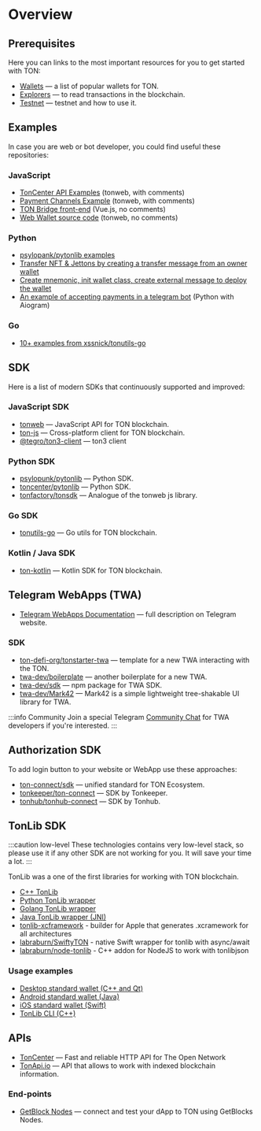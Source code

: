 # Overview

## Prerequisites

Here you can links to the most important resources for you to get started with TON:

- [Wallets](https://ton.org/wallets) — a list of popular wallets for TON.
- [Explorers](https://ton.app/explorers) — to read transactions in the blockchain.
- [Testnet](/develop/smart-contracts/environment/testnet) — testnet and how to use it.

## Examples

In case you are web or bot developer, you could find useful these repositories:

### JavaScript

- [TonCenter API Examples](https://github.com/toncenter/examples) (tonweb, with comments)
- [Payment Channels Example](https://github.com/toncenter/payment-channels-example) (tonweb, with comments)
- [TON Bridge front-end](https://github.com/ton-blockchain/bridge) (Vue.js, no comments)
- [Web Wallet source code](https://github.com/toncenter/ton-wallet) (tonweb, no comments)

### Python

- [psylopank/pytonlib examples](https://github.com/psylopunk/pytonlib/tree/main/examples)
- [Transfer NFT & Jettons by creating a transfer message from an owner wallet](https://github.com/tonfactory/tonsdk#transfer-nft--jettons-by-creating-a-transfer-message-from-an-owner-wallet)
- [Create mnemonic, init wallet class, create external message to deploy the wallet](https://github.com/tonfactory/tonsdk#create-mnemonic-init-wallet-class-create-external-message-to-deploy-the-wallet)
- [An example of accepting payments in a telegram bot](./apis/Accept-payments-in-a-telegram-bot.md) (Python with Aiogram)

### Go

- [10+ examples from xssnick/tonutils-go](https://github.com/xssnick/tonutils-go/tree/master/example)

## SDK

Here is a list of modern SDKs that continuously supported and improved:

### JavaScript SDK

- [tonweb](https://github.com/toncenter/tonweb) — JavaScript API for TON blockchain.
- [ton-js](https://github.com/tonwhales/ton) — Cross-platform client for TON blockchain.
- [@tegro/ton3-client](https://github.com/TegroTON/ton3-client) — ton3 client

### Python SDK

- [psylopunk/pytonlib](https://github.com/psylopunk/pytonlib) — Python SDK.
- [toncenter/pytonlib](https://github.com/toncenter/pytonlib) — Python SDK.
- [tonfactory/tonsdk](https://github.com/tonfactory/tonsdk) — Analogue of the tonweb js library.

### Go SDK

- [tonutils-go](https://github.com/xssnick/tonutils-go) — Go utils for TON blockchain.

### Kotlin / Java SDK

- [ton-kotlin](https://github.com/andreypfau/ton-kotlin) — Kotlin SDK for TON blockchain.

## Telegram WebApps (TWA)

- [Telegram WebApps Documentation](https://core.telegram.org/bots/webapps) — full description on Telegram website.

### SDK

- [ton-defi-org/tonstarter-twa](https://github.com/ton-defi-org/tonstarter-twa) — template for a new TWA interacting with the TON.
- [twa-dev/boilerplate](https://github.com/twa-dev/Boilerplate) — another boilerplate for a new TWA.
- [twa-dev/sdk](https://github.com/twa-dev/sdk) — npm package for TWA SDK.
- [twa-dev/Mark42](https://github.com/twa-dev/Mark42) — Mark42 is a simple lightweight tree-shakable UI library for TWA.

:::info Community
Join a special Telegram [Community Chat](https://t.me/+1mQMqTopB1FkNjIy) for TWA developers if you're interested.
:::

## Authorization SDK

To add login button to your website or WebApp use these approaches:

- [ton-connect/sdk](https://github.com/ton-connect/sdk) — unified standard for TON Ecosystem.
- [tonkeeper/ton-connect](https://github.com/tonkeeper/ton-connect/blob/main/TonConnectSpecification.md) — SDK by Tonkeeper.
- [tonhub/tonhub-connect](https://developers.tonhub.com/docs/apps) — SDK by Tonhub.

## TonLib SDK

:::caution low-level
These technologies contains very low-level stack, so please use it if any other SDK are not working for you. It will save your time a lot.
:::

TonLib was a one of the first libraries for working with TON blockchain.

- [C++ TonLib](https://github.com/ton-blockchain/ton/tree/master/example/cpp)
- [Python TonLib wrapper](https://github.com/toncenter/pytonlib)
- [Golang TonLib wrapper](https://github.com/ton-blockchain/tonlib-go)
- [Java TonLib wrapper (JNI)](https://github.com/ton-blockchain/tonlib-java)
- [tonlib-xcframework](https://github.com/labraburn/tonlib-xcframework) - builder for Apple that generates .xcramework for all architectures
- [labraburn/SwiftyTON](https://github.com/labraburn/SwiftyTON) - native Swift wrapper for tonlib with async/await
- [labraburn/node-tonlib](https://github.com/labraburn/node-tonlib) - C++ addon for NodeJS to work with tonlibjson

### Usage examples

- [Desktop standard wallet (C++ and Qt)](https://github.com/ton-blockchain/wallet-desktop)
- [Android standard wallet (Java)](https://github.com/ton-blockchain/wallet-android)
- [iOS standard wallet (Swift)](https://github.com/ton-blockchain/wallet-ios)
- [TonLib CLI (C++)](https://github.com/ton-blockchain/ton/blob/master/tonlib/tonlib/tonlib-cli.cpp)

## APIs

- [TonCenter](https://toncenter.com/) — Fast and reliable HTTP API for The Open Network
- [TonApi.io](https://tonapi.io/) — API that allows to work with indexed blockchain information.

### End-points

- [GetBlock Nodes](https://getblock.io/nodes/ton/) — connect and test your dApp to TON using GetBlocks Nodes.
